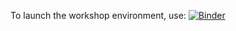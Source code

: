 To launch the workshop environment, use:
[![Binder](https://binder.projectpythia.org/badge_logo.svg)](https://binder.projectpythia.org/v2/gh/https%3A%2F%2Ffiacobelli.github.io%2Fsalon25/HEAD)
